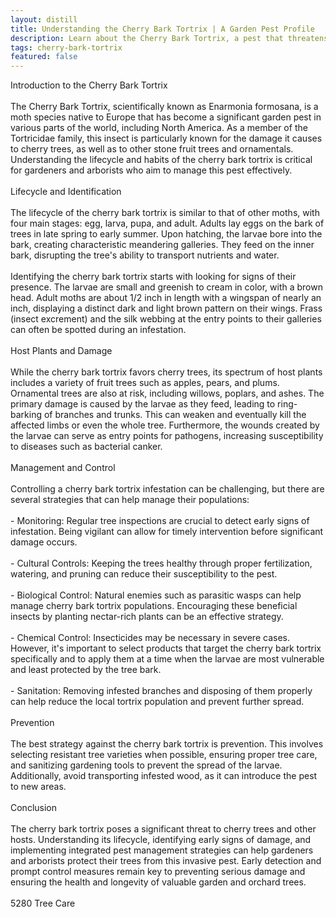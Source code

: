 ```yaml
---
layout: distill
title: Understanding the Cherry Bark Tortrix | A Garden Pest Profile
description: Learn about the Cherry Bark Tortrix, a pest that threatens gardens, and gain insights on identifying and controlling this insect.
tags: cherry-bark-tortrix
featured: false
---
```


Introduction to the Cherry Bark Tortrix<br /><br />The Cherry Bark Tortrix, scientifically known as Enarmonia formosana, is a moth species native to Europe that has become a significant garden pest in various parts of the world, including North America. As a member of the Tortricidae family, this insect is particularly known for the damage it causes to cherry trees, as well as to other stone fruit trees and ornamentals. Understanding the lifecycle and habits of the cherry bark tortrix is critical for gardeners and arborists who aim to manage this pest effectively.<br /><br />Lifecycle and Identification<br /><br />The lifecycle of the cherry bark tortrix is similar to that of other moths, with four main stages: egg, larva, pupa, and adult. Adults lay eggs on the bark of trees in late spring to early summer. Upon hatching, the larvae bore into the bark, creating characteristic meandering galleries. They feed on the inner bark, disrupting the tree's ability to transport nutrients and water.<br /><br />Identifying the cherry bark tortrix starts with looking for signs of their presence. The larvae are small and greenish to cream in color, with a brown head. Adult moths are about 1/2 inch in length with a wingspan of nearly an inch, displaying a distinct dark and light brown pattern on their wings. Frass (insect excrement) and the silk webbing at the entry points to their galleries can often be spotted during an infestation.<br /><br />Host Plants and Damage<br /><br />While the cherry bark tortrix favors cherry trees, its spectrum of host plants includes a variety of fruit trees such as apples, pears, and plums. Ornamental trees are also at risk, including willows, poplars, and ashes. The primary damage is caused by the larvae as they feed, leading to ring-barking of branches and trunks. This can weaken and eventually kill the affected limbs or even the whole tree. Furthermore, the wounds created by the larvae can serve as entry points for pathogens, increasing susceptibility to diseases such as bacterial canker.<br /><br />Management and Control<br /><br />Controlling a cherry bark tortrix infestation can be challenging, but there are several strategies that can help manage their populations:<br /><br />- Monitoring: Regular tree inspections are crucial to detect early signs of infestation. Being vigilant can allow for timely intervention before significant damage occurs.<br /><br />- Cultural Controls: Keeping the trees healthy through proper fertilization, watering, and pruning can reduce their susceptibility to the pest.<br /><br />- Biological Control: Natural enemies such as parasitic wasps can help manage cherry bark tortrix populations. Encouraging these beneficial insects by planting nectar-rich plants can be an effective strategy.<br /><br />- Chemical Control: Insecticides may be necessary in severe cases. However, it's important to select products that target the cherry bark tortrix specifically and to apply them at a time when the larvae are most vulnerable and least protected by the tree bark.<br /><br />- Sanitation: Removing infested branches and disposing of them properly can help reduce the local tortrix population and prevent further spread.<br /><br />Prevention<br /><br />The best strategy against the cherry bark tortrix is prevention. This involves selecting resistant tree varieties when possible, ensuring proper tree care, and sanitizing gardening tools to prevent the spread of the larvae. Additionally, avoid transporting infested wood, as it can introduce the pest to new areas.<br /><br />Conclusion<br /><br />The cherry bark tortrix poses a significant threat to cherry trees and other hosts. Understanding its lifecycle, identifying early signs of damage, and implementing integrated pest management strategies can help gardeners and arborists protect their trees from this invasive pest. Early detection and prompt control measures remain key to preventing serious damage and ensuring the health and longevity of valuable garden and orchard trees.<br /><br />5280 Tree Care
